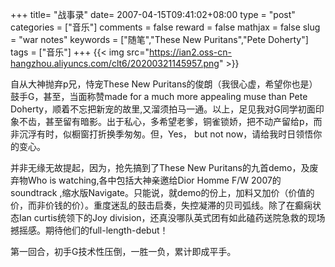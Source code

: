 +++
title= "战事录"
date= 2007-04-15T09:41:02+08:00
type = "post"
categories = ["音乐"]
comments = false
reward = false
mathjax = false
slug = "war notes"
keywords = ["随笔","These New Puritans","Pete Doherty"]
tags = ["音乐"]
+++
{{< img src="https://ian2.oss-cn-hangzhou.aliyuncs.com/clt6/20200321145957.png" >}}

自从大神抛弃p兄，恃宠These New Puritans的俊朗（我很心虚，希望你也是）鼓手G，甚至，当面称赞made for a much more appealing muse than Pete Doherty，顺着不忘把新宠的故里,又溜须拍马一通。以上，足见我对G同学初面印象不齿，甚至留有暗影。出于私心，多希望老爹，铜雀锁娇，把不动产留给p，而非沉浮有时，似橱窗打折换季匆匆。但，Yes， but not now，请给我时日领悟你的变心。
<!--more-->
并非无缘无故提起，因为，抢先搞到了These New Puritans的九首demo，及废弃物Who is watching,各中包括大神亲邀给Dior Homme F/W 2007的soundtrack ,缩水版Navigate。只能说，就demo的份上，加料又加价（价值的价，而非价钱的价）。重度迷乱的鼓击启奏，失控凝滞的贝司弧线。除了在癫痫状态Ian curtis统领下的Joy division，还真没哪队英式团有如此磕药送院急救的现场撼摇感。期待他们的full-length-debut！

第一回合，初手G技术性压倒，一胜一负，累计即成平手。